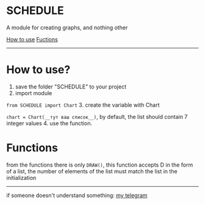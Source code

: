 # SCHEDULE

A module for creating graphs, and nothing other

[How to use](#HowToUse)
[Fuctions](#Funxtions)

***
# <a id="HowToUse">How to use?</a>

1. save the folder "SCHEDULE" to your project
2. import module
 
```from SCHEDULE import Chart```
3. create the variable with Chart
  
```chart = Chart(__тут ваш список__)```, by default, the list should contain 7 integer values
4. use the function.

# <a id="Functions">Functions</a>

from the functions there is only ```DRAW()```, this function accepts D in the form of a list, the number of elements of the list must match the list in the initialization

***
if someone doesn't understand something:
    [my telegram]("https://t.me/B_TEKCTE")
